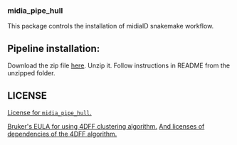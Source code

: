 ### midia_pipe_hull

This package controls the installation of midiaID snakemake workflow.

## Pipeline installation:

Download the zip file [here](./midiaID_2024_08_04_november_rain_clean_dockerhub.zip).
Unzip it. 
Follow instructions in README from the unzipped folder.

## LICENSE

[License for `midia_pipe_hull`.](./LICENSE)

[Bruker's EULA for using 4DFF clustering algorithm.](./EULA_4DFF.pdf) [And licenses of dependencies of the 4DFF algorithm.](./BRUKER_THIRD-PARTY-LICENSE-README.txt)

